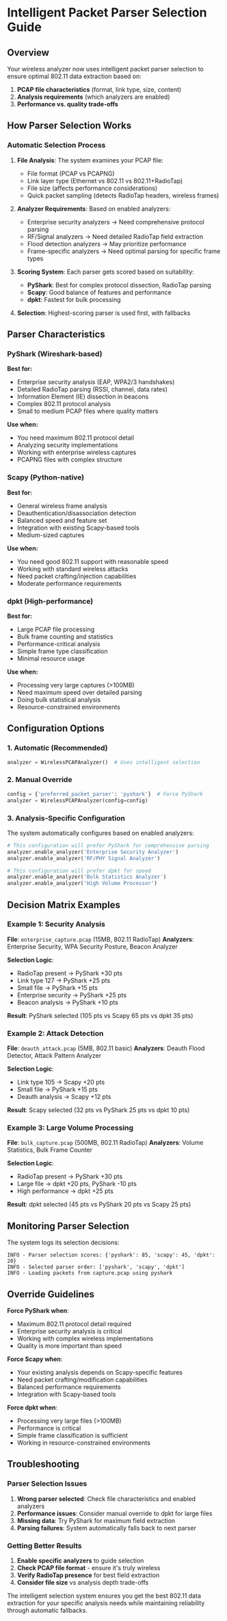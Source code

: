 # Intelligent Packet Parser Selection Guide

## Overview

Your wireless analyzer now uses intelligent packet parser selection to ensure optimal 802.11 data extraction based on:

1. **PCAP file characteristics** (format, link type, size, content)
2. **Analysis requirements** (which analyzers are enabled)
3. **Performance vs. quality trade-offs**

## How Parser Selection Works

### Automatic Selection Process

1. **File Analysis**: The system examines your PCAP file:
   - File format (PCAP vs PCAPNG)
   - Link layer type (Ethernet vs 802.11 vs 802.11+RadioTap)
   - File size (affects performance considerations)
   - Quick packet sampling (detects RadioTap headers, wireless frames)

2. **Analyzer Requirements**: Based on enabled analyzers:
   - Enterprise security analyzers → Need comprehensive protocol parsing
   - RF/Signal analyzers → Need detailed RadioTap field extraction
   - Flood detection analyzers → May prioritize performance
   - Frame-specific analyzers → Need optimal parsing for specific frame types

3. **Scoring System**: Each parser gets scored based on suitability:
   - **PyShark**: Best for complex protocol dissection, RadioTap parsing
   - **Scapy**: Good balance of features and performance  
   - **dpkt**: Fastest for bulk processing

4. **Selection**: Highest-scoring parser is used first, with fallbacks

## Parser Characteristics

### PyShark (Wireshark-based)
**Best for:**
- Enterprise security analysis (EAP, WPA2/3 handshakes)
- Detailed RadioTap parsing (RSSI, channel, data rates)
- Information Element (IE) dissection in beacons
- Complex 802.11 protocol analysis
- Small to medium PCAP files where quality matters

**Use when:**
- You need maximum 802.11 protocol detail
- Analyzing security implementations
- Working with enterprise wireless captures
- PCAPNG files with complex structure

### Scapy (Python-native)
**Best for:**
- General wireless frame analysis
- Deauthentication/disassociation detection
- Balanced speed and feature set
- Integration with existing Scapy-based tools
- Medium-sized captures

**Use when:**
- You need good 802.11 support with reasonable speed
- Working with standard wireless attacks
- Need packet crafting/injection capabilities
- Moderate performance requirements

### dpkt (High-performance)
**Best for:**
- Large PCAP file processing
- Bulk frame counting and statistics
- Performance-critical analysis
- Simple frame type classification
- Minimal resource usage

**Use when:**
- Processing very large captures (>100MB)
- Need maximum speed over detailed parsing
- Doing bulk statistical analysis
- Resource-constrained environments

## Configuration Options

### 1. Automatic (Recommended)
```python
analyzer = WirelessPCAPAnalyzer()  # Uses intelligent selection
```

### 2. Manual Override
```python
config = {'preferred_packet_parser': 'pyshark'}  # Force PyShark
analyzer = WirelessPCAPAnalyzer(config=config)
```

### 3. Analysis-Specific Configuration
The system automatically configures based on enabled analyzers:

```python
# This configuration will prefer PyShark for comprehensive parsing
analyzer.enable_analyzer('Enterprise Security Analyzer')
analyzer.enable_analyzer('RF/PHY Signal Analyzer')

# This configuration will prefer dpkt for speed
analyzer.enable_analyzer('Bulk Statistics Analyzer')
analyzer.enable_analyzer('High Volume Processor')
```

## Decision Matrix Examples

### Example 1: Security Analysis
**File**: `enterprise_capture.pcap` (15MB, 802.11 RadioTap)
**Analyzers**: Enterprise Security, WPA Security Posture, Beacon Analyzer

**Selection Logic**:
- RadioTap present → PyShark +30 pts
- Link type 127 → PyShark +25 pts  
- Small file → PyShark +15 pts
- Enterprise security → PyShark +25 pts
- Beacon analysis → PyShark +10 pts

**Result**: PyShark selected (105 pts vs Scapy 65 pts vs dpkt 35 pts)

### Example 2: Attack Detection  
**File**: `deauth_attack.pcap` (5MB, 802.11 basic)
**Analyzers**: Deauth Flood Detector, Attack Pattern Analyzer

**Selection Logic**:
- Link type 105 → Scapy +20 pts
- Small file → PyShark +15 pts
- Deauth analysis → Scapy +12 pts

**Result**: Scapy selected (32 pts vs PyShark 25 pts vs dpkt 10 pts)

### Example 3: Large Volume Processing
**File**: `bulk_capture.pcap` (500MB, 802.11 RadioTap)
**Analyzers**: Volume Statistics, Bulk Frame Counter

**Selection Logic**:
- RadioTap present → PyShark +30 pts
- Large file → dpkt +20 pts, PyShark -10 pts
- High performance → dpkt +25 pts

**Result**: dpkt selected (45 pts vs PyShark 20 pts vs Scapy 25 pts)

## Monitoring Parser Selection

The system logs its selection decisions:

```
INFO - Parser selection scores: {'pyshark': 85, 'scapy': 45, 'dpkt': 20}
INFO - Selected parser order: ['pyshark', 'scapy', 'dpkt']
INFO - Loading packets from capture.pcap using pyshark
```

## Override Guidelines

**Force PyShark when**:
- Maximum 802.11 protocol detail required
- Enterprise security analysis is critical
- Working with complex wireless implementations
- Quality is more important than speed

**Force Scapy when**:
- Your existing analysis depends on Scapy-specific features
- Need packet crafting/modification capabilities
- Balanced performance requirements
- Integration with Scapy-based tools

**Force dpkt when**:
- Processing very large files (>100MB)
- Performance is critical
- Simple frame classification is sufficient
- Working in resource-constrained environments

## Troubleshooting

### Parser Selection Issues
1. **Wrong parser selected**: Check file characteristics and enabled analyzers
2. **Performance issues**: Consider manual override to dpkt for large files
3. **Missing data**: Try PyShark for maximum field extraction
4. **Parsing failures**: System automatically falls back to next parser

### Getting Better Results
1. **Enable specific analyzers** to guide selection
2. **Check PCAP file format** - ensure it's truly wireless
3. **Verify RadioTap presence** for best field extraction
4. **Consider file size** vs analysis depth trade-offs

The intelligent selection system ensures you get the best 802.11 data extraction for your specific analysis needs while maintaining reliability through automatic fallbacks.